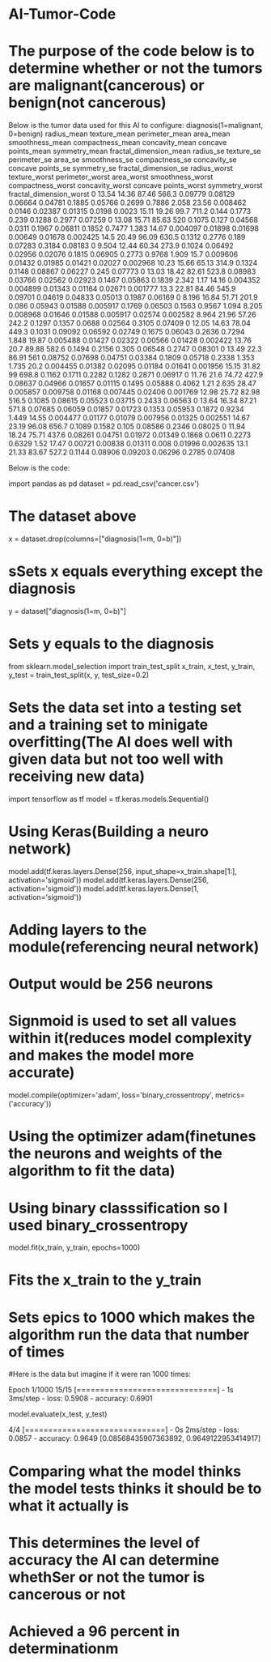 # AI-Tumor-Code
# The purpose of the code below is to determine whether or not the tumors are malignant(cancerous) or benign(not cancerous)

Below is the tumor data used for this AI to configure: 
diagnosis(1=malignant, 0=benign)	radius_mean	texture_mean	perimeter_mean	area_mean	smoothness_mean	compactness_mean	concavity_mean	concave points_mean	symmetry_mean	fractal_dimension_mean	radius_se	texture_se	perimeter_se	area_se	smoothness_se	compactness_se	concavity_se	concave points_se	symmetry_se	fractal_dimension_se	radius_worst	texture_worst	perimeter_worst	area_worst	smoothness_worst	compactness_worst	concavity_worst	concave points_worst	symmetry_worst	fractal_dimension_worst
0	13.54	14.36	87.46	566.3	0.09779	0.08129	0.06664	0.04781	0.1885	0.05766	0.2699	0.7886	2.058	23.56	0.008462	0.0146	0.02387	0.01315	0.0198	0.0023	15.11	19.26	99.7	711.2	0.144	0.1773	0.239	0.1288	0.2977	0.07259
0	13.08	15.71	85.63	520	0.1075	0.127	0.04568	0.0311	0.1967	0.06811	0.1852	0.7477	1.383	14.67	0.004097	0.01898	0.01698	0.00649	0.01678	0.002425	14.5	20.49	96.09	630.5	0.1312	0.2776	0.189	0.07283	0.3184	0.08183
0	9.504	12.44	60.34	273.9	0.1024	0.06492	0.02956	0.02076	0.1815	0.06905	0.2773	0.9768	1.909	15.7	0.009606	0.01432	0.01985	0.01421	0.02027	0.002968	10.23	15.66	65.13	314.9	0.1324	0.1148	0.08867	0.06227	0.245	0.07773
0	13.03	18.42	82.61	523.8	0.08983	0.03766	0.02562	0.02923	0.1467	0.05863	0.1839	2.342	1.17	14.16	0.004352	0.004899	0.01343	0.01164	0.02671	0.001777	13.3	22.81	84.46	545.9	0.09701	0.04619	0.04833	0.05013	0.1987	0.06169
0	8.196	16.84	51.71	201.9	0.086	0.05943	0.01588	0.005917	0.1769	0.06503	0.1563	0.9567	1.094	8.205	0.008968	0.01646	0.01588	0.005917	0.02574	0.002582	8.964	21.96	57.26	242.2	0.1297	0.1357	0.0688	0.02564	0.3105	0.07409
0	12.05	14.63	78.04	449.3	0.1031	0.09092	0.06592	0.02749	0.1675	0.06043	0.2636	0.7294	1.848	19.87	0.005488	0.01427	0.02322	0.00566	0.01428	0.002422	13.76	20.7	89.88	582.6	0.1494	0.2156	0.305	0.06548	0.2747	0.08301
0	13.49	22.3	86.91	561	0.08752	0.07698	0.04751	0.03384	0.1809	0.05718	0.2338	1.353	1.735	20.2	0.004455	0.01382	0.02095	0.01184	0.01641	0.001956	15.15	31.82	99	698.8	0.1162	0.1711	0.2282	0.1282	0.2871	0.06917
0	11.76	21.6	74.72	427.9	0.08637	0.04966	0.01657	0.01115	0.1495	0.05888	0.4062	1.21	2.635	28.47	0.005857	0.009758	0.01168	0.007445	0.02406	0.001769	12.98	25.72	82.98	516.5	0.1085	0.08615	0.05523	0.03715	0.2433	0.06563
0	13.64	16.34	87.21	571.8	0.07685	0.06059	0.01857	0.01723	0.1353	0.05953	0.1872	0.9234	1.449	14.55	0.004477	0.01177	0.01079	0.007956	0.01325	0.002551	14.67	23.19	96.08	656.7	0.1089	0.1582	0.105	0.08586	0.2346	0.08025
0	11.94	18.24	75.71	437.6	0.08261	0.04751	0.01972	0.01349	0.1868	0.0611	0.2273	0.6329	1.52	17.47	0.00721	0.00838	0.01311	0.008	0.01996	0.002635	13.1	21.33	83.67	527.2	0.1144	0.08906	0.09203	0.06296	0.2785	0.07408

Below is the code:

import pandas as pd
dataset = pd.read_csv('cancer.csv')
# The dataset above

x = dataset.drop(columns=["diagnosis(1=m, 0=b)"])
# sSets x equals everything except the diagnosis 

y = dataset["diagnosis(1=m, 0=b)"]
# Sets y equals to the diagnosis 

from sklearn.model_selection import train_test_split
x_train, x_test, y_train, y_test = train_test_split(x, y, test_size=0.2)
# Sets the data set into a testing set and a training set to minigate overfitting(The AI does well with given data but not too well with receiving new data)

import tensorflow as tf
model = tf.keras.models.Sequential()
# Using Keras(Building a neuro network) 

model.add(tf.keras.layers.Dense(256, input_shape=x_train.shape[1:], activation='sigmoid'))
model.add(tf.keras.layers.Dense(256, activation='sigmoid'))
model.add(tf.keras.layers.Dense(1, activation='sigmoid'))
# Adding layers to the module(referencing neural network)
# Output would be 256 neurons
# Signmoid is used to set all values within it(reduces model complexity and makes the model more accurate)

model.compile(optimizer='adam', loss='binary_crossentropy', metrics=('accuracy'))
# Using the optimizer adam(finetunes the neurons and weights of the algorithm to fit the data)
# Using binary classsification so I used binary_crossentropy 
model.fit(x_train, y_train, epochs=1000)
# Fits the x_train to the y_train 
# Sets epics to 1000 which makes the algorithm run the data that number of times

#Here is the data but imagine if it were ran 1000 times: 

Epoch 1/1000
15/15 [==============================] - 1s 3ms/step - loss: 0.5908 - accuracy: 0.6901

model.evaluate(x_test, y_test)

4/4 [==============================] - 0s 2ms/step - loss: 0.0857 - accuracy: 0.9649
[0.08568435907363892, 0.9649122953414917]

# Comparing what the model thinks the model tests thinks it should be to what it actually is 
# This determines the level of accuracy the AI can determine whethSer or not the tumor is cancerous or not
# Achieved a 96 percent in determinationm
